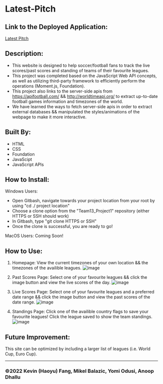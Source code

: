 # Latest-Pitch

## Link to the Deployed Application:
<a href="https://hfang821.github.io/Latest-Pitch/" target="_blank">Latest Pitch</a>

## Description:

* This website is designed to help soccer/football fans to track the live scores/past scores and standing of teams of their favourite leagues.
* This project was completed based on the JavaScript Web API concepts, as well as utilizing third-party framework to efficiently perform the operations (Moment.js, Foundation).
* This project also links to the server-side apis from https://apifootball.com/ && http://worldtimeapi.org/ to extract up-to-date football games information and timezones of the world.
* We have learned the ways to fetch server-side apis in order to extract external databases && manipulated the styles/animations of the webpage to make it more interactive. 


## Built By:
* HTML
* CSS
* Foundation
* JavaScipt
* JavaScript APIs

## How to Install:

Windows Users: 
* Open Gitbash, navigate towards your project location from your root by using "cd ./ project location"
* Choose a clone option from the "Team13_Project1" repository (either HTTPS or SSH should work)
* In Gitbash, type "git clone HTTPS or SSH"
* Once the clone is successful, you are ready to go!

MacOS Users:
Coming Soon!

## How to Use:
1. Homepage: View the current timezones of your own location && the timezones of the availible leagues.
![image](https://user-images.githubusercontent.com/102537904/162641342-c94cbe01-f5cd-4900-8b45-108e6018e745.png)

2. Past Scores Page: Select one of your favourite leagues && click the image button and view the live scores of the day.
![image](https://user-images.githubusercontent.com/102537904/162641395-1308c44d-f94d-447e-8420-9b222f69c457.png)

3. Live Scores Page: Select one of your favourite leagues and a preferred date range && click the image button and view the past scores of the date range.
![image](https://user-images.githubusercontent.com/102537904/162641456-f9e5a81e-8e30-40ae-bdc5-9e1ed0c8c12b.png)

4. Standings Page: Click one of the availible country flags to save your favourite leagues! Click the league saved to show the team standings.
![image](https://user-images.githubusercontent.com/102537904/162641515-29a27bfd-6756-4d10-9819-f0347216867b.png)


## Future Improvement:
This site can be optimized by including a larger list of leagues (i.e. World Cup, Euro Cup).

---

### ©️2022 Kevin (Haoyu) Fang, Mikel Balazic, Yomi Odusi, Anoop Dhallu
